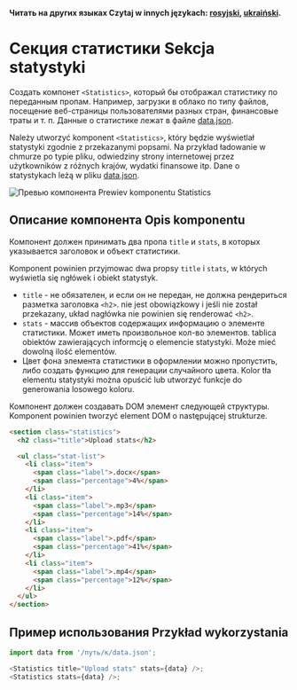 **Читать на других языках Czytaj w innych językach: [rosyjski](README.md), [ukraiński](README.ua.md).**

# Секция статистики Sekcja statystyki

Создать компонет `<Statistics>`, который бы отображал статистику по переданным
пропам. Например, загрузки в облако по типу файлов, посещение веб-страницы
пользователями разных стран, финансовые траты и т. п. Данные о статистике лежат
в файле [data.json](./data.json).

Należy utworzyć komponent `<Statistics>`, który będzie wyświetlał statystyki zgodnie z przekazanymi popsami. Na przykład ładowanie w chmurze po typie pliku, odwiedziny strony internetowej przez użytkowników z różnych krajów, wydatki finansowe itp. Dane o statystykach leżą w pliku [data.json](./data.json).

![Превью компонента Prewiev komponentu Statistics](./preview.jpg)

## Описание компонента Opis komponentu

Компонент должен принимать два пропа `title` и `stats`, в которых указывается
заголовок и объект статистики.

Komponent powinien przyjmowac dwa propsy `title` i `stats`, w których wyświetla się ngłówek i obiekt statystyk.

- `title` - не обязателен, и если он не передан, не должна рендериться разметка
  заголовка `<h2>`.
  nie jest obowiązkowy i jeśli nie został przekazany, układ nagłówka nie powinien się renderować `<h2>`. 
- `stats` - массив объектов содержащих информацию о элементе статистики. Может
  иметь произвольное кол-во элементов.
  tablica obiektów zawierających informcję o elemencie statystyki. Może mieć dowolną ilość elementów.
- Цвет фона элемента статистики в оформлении можно пропустить, либо создать
  функцию для генерации случайного цвета.
  Kolor tła elementu statystyki można opuścić lub utworzyć funkcje do generowania losowego koloru.

Компонент должен создавать DOM элемент следующей структуры.
Komponent powinien tworzyć element DOM o następującej strukturze.

```html
<section class="statistics">
  <h2 class="title">Upload stats</h2>

  <ul class="stat-list">
    <li class="item">
      <span class="label">.docx</span>
      <span class="percentage">4%</span>
    </li>
    <li class="item">
      <span class="label">.mp3</span>
      <span class="percentage">14%</span>
    </li>
    <li class="item">
      <span class="label">.pdf</span>
      <span class="percentage">41%</span>
    </li>
    <li class="item">
      <span class="label">.mp4</span>
      <span class="percentage">12%</span>
    </li>
  </ul>
</section>
```

## Пример использования Przykład wykorzystania

```js
import data from '/путь/к/data.json';

<Statistics title="Upload stats" stats={data} />;
<Statistics stats={data} />;
```
